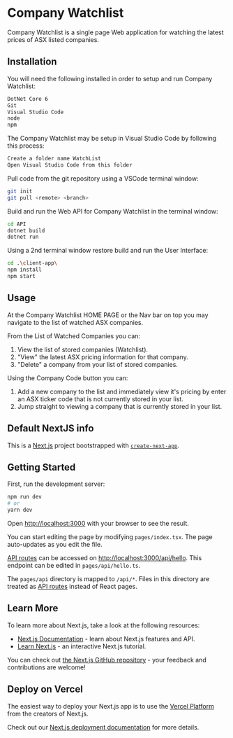# Company Watchlist

Company Watchlist is a single page Web application for watching the latest prices of ASX listed companies.

## Installation

You will need the following installed in order to setup and run Company Watchlist:
```bash
DotNet Core 6
Git
Visual Studio Code
node
npm
```

The Company Watchlist may be setup in Visual Studio Code by following this process:

```bash
Create a folder name WatchList 
Open Visual Studio Code from this folder
```

Pull code from the git repository using a VSCode terminal window:
``` bash
git init 
git pull <remote> <branch> 
```

Build and run the Web API for Company Watchlist in the terminal window:
``` bash
cd API
dotnet build
dotnet run
```

Using a 2nd terminal window restore build and run the User Interface:
``` bash
cd .\client-app\
npm install
npm start
```

## Usage

At the Company Watchlist HOME PAGE or the Nav bar on top you may navigate to the list of watched ASX companies.

From the List of Watched Companies you can: 
1.  View the list of stored companies (Watchlist).
2.  "View" the latest ASX pricing information for that company.
3.  "Delete" a company from your list of stored companies.

Using the Company Code button you can:
1.  Add a new company to the list and immediately view it's pricing by enter an ASX ticker code that is not currently stored in your list.
2.  Jump straight to viewing a company that is currently stored in your list.

## Default NextJS info

This is a [Next.js](https://nextjs.org/) project bootstrapped with [`create-next-app`](https://github.com/vercel/next.js/tree/canary/packages/create-next-app).

## Getting Started

First, run the development server:

```bash
npm run dev
# or
yarn dev
```

Open [http://localhost:3000](http://localhost:3000) with your browser to see the result.

You can start editing the page by modifying `pages/index.tsx`. The page auto-updates as you edit the file.

[API routes](https://nextjs.org/docs/api-routes/introduction) can be accessed on [http://localhost:3000/api/hello](http://localhost:3000/api/hello). This endpoint can be edited in `pages/api/hello.ts`.

The `pages/api` directory is mapped to `/api/*`. Files in this directory are treated as [API routes](https://nextjs.org/docs/api-routes/introduction) instead of React pages.

## Learn More

To learn more about Next.js, take a look at the following resources:

- [Next.js Documentation](https://nextjs.org/docs) - learn about Next.js features and API.
- [Learn Next.js](https://nextjs.org/learn) - an interactive Next.js tutorial.

You can check out [the Next.js GitHub repository](https://github.com/vercel/next.js/) - your feedback and contributions are welcome!

## Deploy on Vercel

The easiest way to deploy your Next.js app is to use the [Vercel Platform](https://vercel.com/new?utm_medium=default-template&filter=next.js&utm_source=create-next-app&utm_campaign=create-next-app-readme) from the creators of Next.js.

Check out our [Next.js deployment documentation](https://nextjs.org/docs/deployment) for more details.
